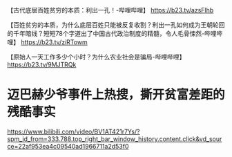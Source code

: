 【古代底层百姓贫穷的本质：利出一孔！-哔哩哔哩】 https://b23.tv/azsFlhb

【百姓贫穷的本质，为什么底层百姓只能被反复收割？利出一孔如何成为王朝轮回的千年暗线？短短78个字道出了中国古代政治制度的精髓，令人毛骨悚然-哔哩哔哩】 https://b23.tv/ziRTowm

【原始人一天工作多少个小时？为什么农业社会是骗局-哔哩哔哩】 https://b23.tv/9MJTRQk

# 迈巴赫少爷事件上热搜，撕开贫富差距的残酷事实
https://www.bilibili.com/video/BV1AT421r7Ys/?spm_id_from=333.788.top_right_bar_window_history.content.click&vd_source=22af953ea4c09540ad1966711a2d53f0
